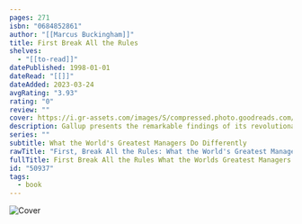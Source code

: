 ```yaml
---
pages: 271
isbn: "0684852861"
author: "[[Marcus Buckingham]]"
title: First Break All the Rules
shelves:
  - "[[to-read]]"
datePublished: 1998-01-01
dateRead: "[[]]"
dateAdded: 2023-03-24
avgRating: "3.93"
rating: "0"
review: ""
cover: https://i.gr-assets.com/images/S/compressed.photo.goodreads.com/books/1442357545l/50937._SY475_.jpg
description: Gallup presents the remarkable findings of its revolutionary study of more than 80,000 managers in First, Break All the Rules, revealing what the world’s greatest managers do differently. With vital performance and career lessons and ideas for how to apply them, it is a must-read for managers at every level.
series: ""
subtitle: What the World's Greatest Managers Do Differently
rawTitle: "First, Break All the Rules: What the World's Greatest Managers Do Differently"
fullTitle: First Break All the Rules What the Worlds Greatest Managers Do Differently
id: "50937"
tags:
  - book
---
```

![Cover](https:&#x2F;&#x2F;i.gr-assets.com&#x2F;images&#x2F;S&#x2F;compressed.photo.goodreads.com&#x2F;books&#x2F;1442357545l&#x2F;50937._SY475_.jpg)
